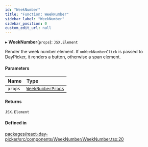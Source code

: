 ```yaml
---
id: "WeekNumber"
title: "Function: WeekNumber"
sidebar_label: "WeekNumber"
sidebar_position: 0
custom_edit_url: null
---
```


▸ **WeekNumber**(`props`): `JSX.Element`

Render the week number element. If `onWeekNumberClick` is passed to DayPicker, it
renders a button, otherwise a span element.

#### Parameters

| Name | Type |
| :------ | :------ |
| `props` | [`WeekNumberProps`](../interfaces/WeekNumberProps) |

#### Returns

`JSX.Element`

#### Defined in

[packages/react-day-picker/src/components/WeekNumber/WeekNumber.tsx:20](https://github.com/gpbl/react-day-picker/blob/0df406c0/packages/react-day-picker/src/components/WeekNumber/WeekNumber.tsx#L20)

